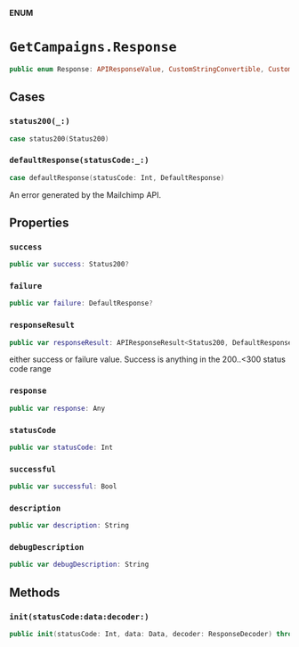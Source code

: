 **ENUM**

# `GetCampaigns.Response`

```swift
public enum Response: APIResponseValue, CustomStringConvertible, CustomDebugStringConvertible
```

## Cases
### `status200(_:)`

```swift
case status200(Status200)
```

### `defaultResponse(statusCode:_:)`

```swift
case defaultResponse(statusCode: Int, DefaultResponse)
```

An error generated by the Mailchimp API.

## Properties
### `success`

```swift
public var success: Status200?
```

### `failure`

```swift
public var failure: DefaultResponse?
```

### `responseResult`

```swift
public var responseResult: APIResponseResult<Status200, DefaultResponse>
```

either success or failure value. Success is anything in the 200..<300 status code range

### `response`

```swift
public var response: Any
```

### `statusCode`

```swift
public var statusCode: Int
```

### `successful`

```swift
public var successful: Bool
```

### `description`

```swift
public var description: String
```

### `debugDescription`

```swift
public var debugDescription: String
```

## Methods
### `init(statusCode:data:decoder:)`

```swift
public init(statusCode: Int, data: Data, decoder: ResponseDecoder) throws
```
